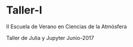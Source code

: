 # Taller-I
II Escuela de Verano en Ciencias de la Atmósfera

Taller de Julia y Jupyter Junio-2017




